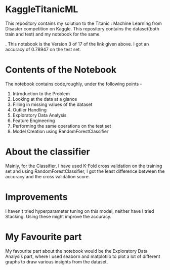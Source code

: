 # KaggleTitanicML
This repository contains my solution to the Titanic : Machine Learning from Disaster competition on Kaggle. This repository contains the dataset(both train and test) and my notebook for the same. 

. This notebook is the Version 3 of 17 of the link given above. I got an accuracy of 0.78947 on the test set. 



# Contents of the Notebook
The notebook contains code,roughly, under the following points -
1. Introduction to the Problem
2. Looking at the data at a glance
4. Filling in missing values of the dataset
5. Outlier Handling
6. Exploratory Data Analysis
7. Feature Engineering
8. Performing the same operations on the test set
9. Model Creation using RandomForestClassifier

# About the classifier
 Mainly, for the Classifier, I have used K-Fold cross validation on the training set and using RandomForestClassifier, I got the least difference between the accuracy and the cross validation score.

 # Improvements
 I haven't tried hyperparameter tuning on this model, neither have I tried Stacking. Using these might improve the accuracy. 

 # My Favourite part
 My favourite part about the notebook would be the Exploratory Data Analysis part, where I used seaborn and matplotlib to plot a lot of different graphs to draw various insights from the dataset.  
